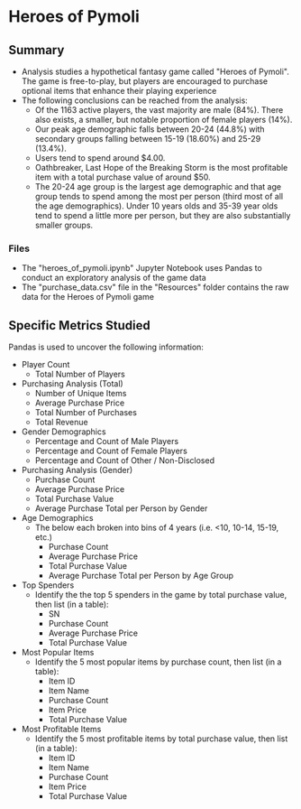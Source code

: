 # Heroes of Pymoli
## Summary
* Analysis studies a hypothetical fantasy game called "Heroes of Pymoli". The game is free-to-play, but players are encouraged to purchase optional items that enhance their playing experience
* The following conclusions can be reached from the analysis:
  * Of the 1163 active players, the vast majority are male (84%). There also exists, a smaller, but notable proportion of female players (14%).
  * Our peak age demographic falls between 20-24 (44.8%) with secondary groups falling between 15-19 (18.60%) and 25-29 (13.4%).
  * Users tend to spend around $4.00.
  * Oathbreaker, Last Hope of the Breaking Storm is the most profitable item with a total purchase value of around $50.
  * The 20-24 age group is the largest age demographic and that age group tends to spend among the most per person (third most of all the age demographics). Under 10 years olds and 35-39 year olds tend to spend a little more per person, but they are also substantially smaller groups.
### Files
* The "heroes_of_pymoli.ipynb" Jupyter Notebook uses Pandas to conduct an exploratory analysis of the game data
* The "purchase_data.csv" file in the "Resources" folder contains the raw data for the Heroes of Pymoli game
## Specific Metrics Studied 
Pandas is used to uncover the following information:
* Player Count
  * Total Number of Players
* Purchasing Analysis (Total)
  * Number of Unique Items
  * Average Purchase Price
  * Total Number of Purchases
  * Total Revenue
* Gender Demographics
  * Percentage and Count of Male Players
  * Percentage and Count of Female Players
  * Percentage and Count of Other / Non-Disclosed
* Purchasing Analysis (Gender)
  * Purchase Count
  * Average Purchase Price
  * Total Purchase Value
  * Average Purchase Total per Person by Gender
* Age Demographics
  * The below each broken into bins of 4 years (i.e. <10, 10-14, 15-19, etc.)
    * Purchase Count
    * Average Purchase Price
    * Total Purchase Value
    * Average Purchase Total per Person by Age Group
* Top Spenders
  * Identify the the top 5 spenders in the game by total purchase value, then list (in a table):
    * SN
    * Purchase Count
    * Average Purchase Price
    * Total Purchase Value
* Most Popular Items
  * Identify the 5 most popular items by purchase count, then list (in a table):
    * Item ID
    * Item Name
    * Purchase Count
    * Item Price
    * Total Purchase Value
* Most Profitable Items
  * Identify the 5 most profitable items by total purchase value, then list (in a table):
    * Item ID
    * Item Name
    * Purchase Count
    * Item Price
    * Total Purchase Value
